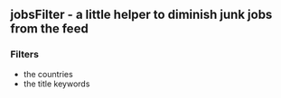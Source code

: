 ## jobsFilter - a little helper to diminish junk jobs from the feed 

### Filters
- the countries
- the title keywords
